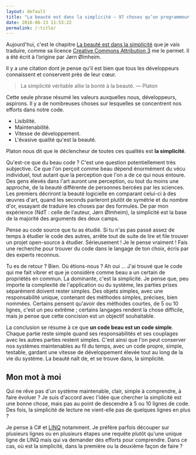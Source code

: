 ```yaml
---
layout: default
title: "La beauté est dans la simplicité — 97 choses qu’un programmeur doit savoir"
date: 2016-06-13 11:53:22
permalink: /:title/
---
```

Aujourd'hui, c'est le chapitre [La beauté est dans la simplicité](http://programmer.97things.oreilly.com/wiki/index.php/Beauty_Is_in_Simplicity) que je vais traduire, comme sa licence [Creative Commons Attribution 3](http://creativecommons.org/licenses/by/3.0/us/ "http://creativecommons.org/licenses/by/3.0/us/") me le permet. Il a été écrit à l’origine par Jørn Ølmheim.

<!--excerpt-->

Il y a une citation dont je pense qu'il est bien que tous les développeurs connaissent et conservent près de leur cœur.

> La simplicité véritable allie la bonté à la beauté. — Platon

Cette seule phrase résumé les valeurs auxquelles nous, développeurs, aspirons. Il y a de nombreuses choses sur lesquelles se concentrent nos efforts dans notre code.

*   Lisibilité.
*   Maintenabilité.
*   Vitesse de développement.
*   L'évasive qualité qu'est la beauté.

Platon nous dit que le déclencheur de toutes ces qualités est **la simplicité**.

Qu'est-ce que du beau code ? C'est une question potentiellement très subjective. Ce que l'on perçoit comme beau dépend énormément du vécu individuel, tout autant que la perception que l'on a de ce qui nous entoure. Des gens élevés dans l'art auront une perception, ou tout du moins une approche, de la beauté différente de personnes bercées par les sciences. Les premiers décriront la beauté logicielle en comparant celui-ci à des œuvres d'art, quand les seconds parleront plutôt de symétrie et du nombre d'or, essayant de traduire les choses par des formules. De par mon expérience (NdT : celle de l'auteur, Jørn Ølmheim), la simplicité est la base de la majorité des arguments des deux camps.

Pense au code source que tu as étudié. Si tu n'as pas passé assez de temps à étudier le code des autres, arrête tout de suite de lire et file trouver un projet open-source à étudier. Sérieusement ! Je le pense vraiment ! Fais une recherche pour trouver du code dans le langage de ton choix, écris par des experts reconnus.

Tu es de retour ? Bien. Où étions-nous ? Ah oui ... J'ai trouvé que le code qui me fait vibrer et que je considère comme beau a un certain de propriétés en commun. La dominante, c'est la simplicité. Je pense que, peu importe la complexité de l'application ou du système, les parties prises séparément doivent rester simples. Des objets simples, avec une responsabilité unique, contenant des méthodes simples, précises, bien nommées. Certains pensent qu'avoir des méthodes courtes, de 5 ou 10 lignes, c'est un peu extrême ; certains langages rendent la chose difficile, mais je pense que cette concision est un objectif souhaitable.

La conclusion se résume à ce que **un code beau est un code simple**. Chaque partie reste simple quand ses responsabilités et ses couplages avec les autres parties restent simples. C'est ainsi que l'on peut conserver nos systèmes maintenables au fil du temps, avec un code propre, simple, testable, gardant une vitesse de développement élevée tout au long de la vie du système. La beauté naît de, et se trouve dans, la simplicité.

## Mon mot à moi

Qui ne rêve pas d'un système maintenable, clair, simple à comprendre, à faire évoluer ? Je suis d'accord avec l'idée que chercher la simplicité est une bonne chose, mais pas au point de descendre à 5 ou 10 lignes de code. Des fois, la simplicité de lecture ne vient-elle pas de quelques lignes en plus ?

Je pense à C# et [LINQ](https://en.wikipedia.org/wiki/Language_Integrated_Query) notamment. Je préfère parfois découper sur plusieurs lignes ou en plusieurs étapes une requête plutôt qu'une unique ligne de LINQ mais qui va demander des efforts pour comprendre. Dans ce cas, où est la simplicité, dans la première ou la deuxième façon de faire ?